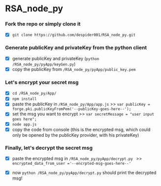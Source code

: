 # RSA_node_py

### Fork the repo or simply clone it
- [x] `git clone https://github.com/despider001/RSA_node_py.git`

### Generate publicKey and privateKey from the python client
- [x] generate publicKey and privateKey (`python /RSA_node_py/pyApp/keyGen.py`)
- [x] copy the publicKey from `/RSA_node_py/pyApp/public_key.pem`

### Let's encrypt your secret msg
- [x] `cd /RSA_node_py/App/`
- [x] `npm install`
- [x] paste the publicKey in  `/RSA_node_py/App/app.js` >> `var publicKey = forge.pki.publicKeyFromPem('--publicKey-goes-here--');`
- [x] set the msg you want to encrypt >> `var secretMessage = "user input goes here";`
- [x] `node app.js`
- [x] copy the code from console (this is the encrypted msg, which could only be opened by the publicKey provider, with his privateKey)

### Finally, let's decrypt the secret msg
- [x] paste the encrypted msg in `/RSA_node_py/pyApp/decrypt.py ` >> `encrypted_data_from_user ='--encrpted-msg-goes-here--'`
- [x] now `python /RSA_node_py/pyApp/decrypt.py` should print the decrypted msg!

